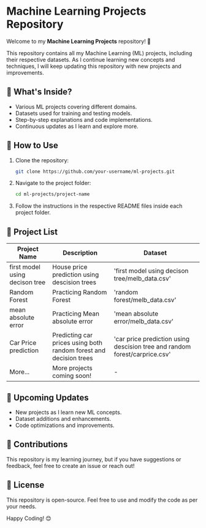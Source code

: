 # Machine Learning Projects Repository

Welcome to my **Machine Learning Projects** repository! 🚀

This repository contains all my Machine Learning (ML) projects, including their respective datasets. As I continue learning new concepts and techniques, I will keep updating this repository with new projects and improvements.

## 📌 What's Inside?
- Various ML projects covering different domains.
- Datasets used for training and testing models.
- Step-by-step explanations and code implementations.
- Continuous updates as I learn and explore more.

## 🔧 How to Use
1. Clone the repository:
   ```sh
   git clone https://github.com/your-username/ml-projects.git
   ```
2. Navigate to the project folder:
   ```sh
   cd ml-projects/project-name
   ```
3. Follow the instructions in the respective README files inside each project folder.

## 📂 Project List
| Project Name | Description | Dataset |
|-------------|------------|---------|
| first model using decison tree | House price prediction  using descision trees | 'first model using decison tree/melb_data.csv' |
| Random Forest  | Practicing Random Forest   | 'random forest/melb_data.csv' |
| mean absolute error  | Practicing Mean absolute error   | 'mean absolute error/melb_data.csv' |
| Car Price prediction | Predicting car prices using both random forest and decision trees   | 'car price prediction using descision tree and random forest/carprice.csv' |
| More... | More projects coming soon! | - |

## 🚀 Upcoming Updates
- New projects as I learn new ML concepts.
- Dataset additions and enhancements.
- Code optimizations and improvements.

## 📢 Contributions
This repository is my learning journey, but if you have suggestions or feedback, feel free to create an issue or reach out!

## 📜 License
This repository is open-source. Feel free to use and modify the code as per your needs.

Happy Coding! 😊


